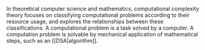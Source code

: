 In theoretical computer science and mathematics, computational complexity theory focuses on classifying computational problems according to their resource usage, and explores the relationships between these classifications. A computational problem is a task solved by a computer. A computation problem is solvable by mechanical application of mathematical steps, such as an [[DSA|algorithm]]. 